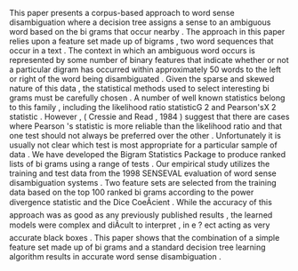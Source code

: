This paper presents a corpus-based approach to word sense disambiguation where a decision tree assigns a sense to an ambiguous word based on the bi grams that occur nearby . 
The approach in this paper relies upon a feature set made up of bigrams , two word sequences that occur in a text . 
The context in which an ambiguous word occurs is represented by some number of binary features that indicate whether or not a particular digram has occurred within approximately 50 words to the left or right of the word being disambiguated . 
Given the sparse and skewed nature of this data , the statistical methods used to select interesting bi grams must be carefully chosen . 
A number of well known statistics belong to this family , including the likelihood ratio statisticG 2 and Pearson'sX 2 statistic . 
However , ( Cressie and Read , 1984 ) suggest that there are cases where Pearson 's statistic is more reliable than the likelihood ratio and that one test should not always be preferred over the other . 
Unfortunately it is usually not clear which test is most appropriate for a particular sample of data . 
We have developed the Bigram Statistics Package to produce ranked lists of bi grams using a range of tests . 
Our empirical study utilizes the training and test data from the 1998 SENSEVAL evaluation of word sense disambiguation systems . 
Two feature sets are selected from the training data based on the top 100 ranked bi grams according to the power divergence statistic and the Dice CoeÃcient . 
While the accuracy of this approach was as good as any previously published results , the learned models were complex and diÃcult to interpret , in e ? ect acting as very accurate black boxes . 
This paper shows that the combination of a simple feature set made up of bi grams and a standard decision tree learning algorithm results in accurate word sense disambiguation . 
